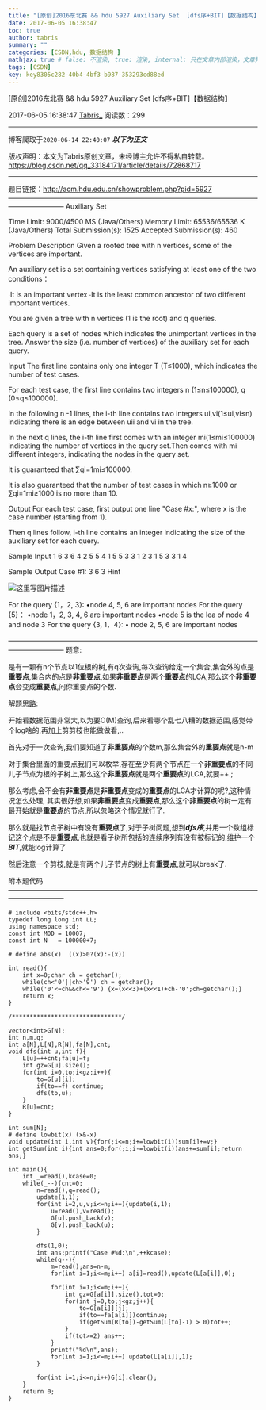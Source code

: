 ```yaml
---
title: "[原创]2016东北赛 && hdu 5927 Auxiliary Set  [dfs序+BIT]【数据结构】"
date: 2017-06-05 16:38:47
toc: true
author: tabris
summary: ""
categories: [CSDN,hdu, 数据结构 ]
mathjax: true # false: 不渲染, true: 渲染, internal: 只在文章内部渲染，文章列表中不渲染
tags: [CSDN]
key: key8305c282-40b4-4bf3-b987-353293cd88ed
---
```


[原创]2016东北赛 && hdu 5927 Auxiliary Set  [dfs序+BIT]【数据结构】

2017-06-05 16:38:47  [Tabris_](https://me.csdn.net/qq_33184171) 阅读数：299

---

博客爬取于`2020-06-14 22:40:07`
***以下为正文***

版权声明：本文为Tabris原创文章，未经博主允许不得私自转载。
https://blog.csdn.net/qq_33184171/article/details/72868717

<!-- more -->

---

题目链接：http://acm.hdu.edu.cn/showproblem.php?pid=5927
————————————————————————————————————————————
Auxiliary Set

Time Limit: 9000/4500 MS (Java/Others)    Memory Limit: 65536/65536 K (Java/Others)
Total Submission(s): 1525    Accepted Submission(s): 460


Problem Description
Given a rooted tree with n vertices, some of the vertices are important.

An auxiliary set is a set containing vertices satisfying at least one of the two conditions：

∙It is an important vertex
∙It is the least common ancestor of two different important vertices.

You are given a tree with n vertices (1 is the root) and q queries.

Each query is a set of nodes which indicates the unimportant vertices in the tree. Answer the size (i.e. number of vertices) of the auxiliary set for each query.
 

Input
The first line contains only one integer T (T≤1000), which indicates the number of test cases.

For each test case, the first line contains two integers n (1≤n≤100000), q (0≤q≤100000).

In the following n -1 lines, the i-th line contains two integers ui,vi(1≤ui,vi≤n) indicating there is an edge between uii and vi in the tree.

In the next q lines, the i-th line first comes with an integer mi(1≤mi≤100000) indicating the number of vertices in the query set.Then comes with mi different integers, indicating the nodes in the query set.

It is guaranteed that ∑qi=1mi≤100000.

It is also guaranteed that the number of test cases in which n≥1000  or ∑qi=1mi≥1000 is no more than 10.
 

Output
For each test case, first output one line "Case #x:", where x is the case number (starting from 1).

Then q lines follow, i-th line contains an integer indicating the size of the auxiliary set for each query. 
 

Sample Input
1
6 3
6 4
2 5
5 4
1 5
5 3
3 1 2 3
1 5
3 3 1 4
 

Sample Output
Case #1:
3
6
3
Hint

![这里写图片描述](http://acm.hdu.edu.cn/data/images/C729-1006-1.jpg)


For the query {1，2, 3}:
•node 4, 5, 6 are important nodes For the query {5}：
•node 1，2, 3, 4, 6 are important nodes
•node 5 is the lea of node 4 and node 3 For the query {3, 1，4}:
• node 2, 5, 6 are important nodes 
 

————————————————————————————————————————————
题意:

是有一颗有n个节点以$1$位根的树,有q次查询,每次查询给定一个集合,集合外的点是**重要点**,集合内的点是**非重要点**,如果**非重要点**是两个**重要点**的LCA,那么这个**非重要点**会变成**重要点**,问你重要点的个数.

解题思路:

开始看数据范围非常大,以为要O(M)查询,后来看哪个乱七八糟的数据范围,感觉带个log啥的,再加上剪剪枝也能做做看,..

首先对于一次查询,我们要知道了**非重要点**的个数m,那么集合外的**重要点**就是n-m

对于集合里面的重要点我们可以枚举,存在至少有两个节点在一个**非重要点**的不同儿子节点为根的子树上,那么这个**非重要点**就是两个**重要点**的LCA,就要++.;

那么考虑,会不会有**非重要点**是**非重要点**变成的**重要点**的LCA才计算的呢?,这种情况怎么处理,
其实很好想,如果**非重要点**变成**重要点**,那么这个**非重要点**的树一定有最开始就是**重要点**的节点,所以忽略这个情况就行了.

那么就是找节点子树中有没有**重要点**了,对于子树问题,想到***dfs序***,并用一个数组标记这个点是不是**重要点**,也就是看子树所包括的连续序列有没有被标记的,维护一个***BIT***,就能log计算了

然后注意一个剪枝,就是有两个儿子节点的树上有**重要点**,就可以break了.

附本题代码
————————————————————————————————————————————
```
# include <bits/stdc++.h>
typedef long long int LL;
using namespace std;
const int MOD = 10007;
const int N   = 100000+7;

# define abs(x)  ((x)>0?(x):-(x))

int read(){
    int x=0;char ch = getchar();
    while(ch<'0'||ch>'9') ch = getchar();
    while('0'<=ch&&ch<='9') {x=(x<<3)+(x<<1)+ch-'0';ch=getchar();}
    return x;
}

/*******************************/

vector<int>G[N];
int n,m,q;
int a[N],L[N],R[N],fa[N],cnt;
void dfs(int u,int f){
    L[u]=++cnt;fa[u]=f;
    int gz=G[u].size();
    for(int i=0,to;i<gz;i++){
        to=G[u][i];
        if(to==f) continue;
        dfs(to,u);
    }
    R[u]=cnt;
}

int sum[N];
# define lowbit(x) (x&-x)
void update(int i,int v){for(;i<=n;i+=lowbit(i))sum[i]+=v;}
int getSum(int i){int ans=0;for(;i;i-=lowbit(i))ans+=sum[i];return ans;}

int main(){
    int _=read(),kcase=0;
    while(_--){cnt=0;
        n=read(),q=read();
        update(1,1);
        for(int i=2,u,v;i<=n;i++){update(i,1);
            u=read(),v=read();
            G[u].push_back(v);
            G[v].push_back(u);
        }

        dfs(1,0);
        int ans;printf("Case #%d:\n",++kcase);
        while(q--){
            m=read();ans=n-m;
            for(int i=1;i<=m;i++) a[i]=read(),update(L[a[i]],0);

            for(int i=1;i<=m;i++){
                int gz=G[a[i]].size(),tot=0;
                for(int j=0,to;j<gz;j++){
                    to=G[a[i]][j];
                    if(to==fa[a[i]])continue;
                    if(getSum(R[to])-getSum(L[to]-1) > 0)tot++;
                }
                if(tot>=2) ans++;
            }
            printf("%d\n",ans);
            for(int i=1;i<=m;i++) update(L[a[i]],1);
        }
        
        for(int i=1;i<=n;i++)G[i].clear();
    }
    return 0;
}
```
